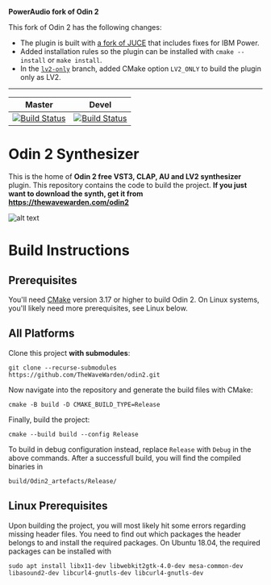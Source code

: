 **PowerAudio fork of Odin 2**

This fork of Odin 2 has the following changes:

* The plugin is built with [a fork of JUCE] that includes fixes for IBM Power.
* Added installation rules so the plugin can be installed with
  `cmake --install` or `make install`.
* In the [`lv2-only`] branch, added CMake option `LV2_ONLY` to build the plugin
  only as LV2.

[a fork of JUCE]: https://github.com/poweraudio/lpp-juce
[`lv2-only`]: https://github.com/poweraudio/odin2/tree/lv2-only

---

|Master|Devel|
|---|---|
|[![Build Status](https://dev.azure.com/TheWaveWarden/odin2/_apis/build/status/TheWaveWarden.odin2?branchName=master)](https://dev.azure.com/TheWaveWarden/odin2/_build/latest?definitionId=1&branchName=master)|[![Build Status](https://dev.azure.com/TheWaveWarden/odin2/_apis/build/status/TheWaveWarden.odin2?branchName=devel)](https://dev.azure.com/TheWaveWarden/odin2/_build/latest?definitionId=1&branchName=devel)|

# Odin 2 Synthesizer

This is the home of **Odin 2 free VST3, CLAP, AU and LV2 synthesizer** plugin. This repository contains the code to build the project. **If you just want to download the synth, get it from
https://thewavewarden.com/odin2**

![alt text](screenshot.png)

# Build Instructions

## Prerequisites
You'll need [CMake](https://cmake.org/download/) version 3.17 or higher to build Odin 2. On Linux systems, you'll likely need more prerequisites, see Linux below.

## All Platforms
Clone this project **with submodules**:
```
git clone --recurse-submodules https://github.com/TheWaveWarden/odin2.git
```
Now navigate into the repository and generate the build files with CMake:
```
cmake -B build -D CMAKE_BUILD_TYPE=Release
```
Finally, build the project:
```
cmake --build build --config Release
```
To build in debug configuration instead, replace `Release` with `Debug` in the above commands.
After a successfull build, you will find the compiled binaries in
```
build/Odin2_artefacts/Release/
```

## Linux Prerequisites
Upon building the project, you will most likely hit some errors regarding missing header files. You need to find out which packages the header belongs to and install the required packages. On Ubuntu 18.04, the required packages can be installed with
```
sudo apt install libx11-dev libwebkit2gtk-4.0-dev mesa-common-dev libasound2-dev libcurl4-gnutls-dev libcurl4-gnutls-dev
```

